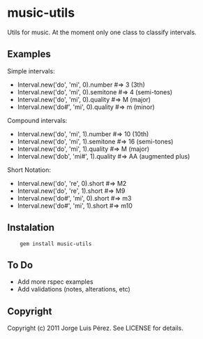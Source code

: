 music-utils
=========

Utils for music. At the moment only one class to classify intervals.

Examples
--------
Simple intervals:
  
  * Interval.new('do', 'mi', 0).number    #=> 3 (3th)
  * Interval.new('do', 'mi', 0).semitone  #=> 4 (semi-tones)
  * Interval.new('do', 'mi', 0).quality   #=> M (major)
  * Interval.new('do#', 'mi', 0).quality  #=> m (minor)

Compound intervals:
  
  * Interval.new('do', 'mi', 1).number    #=> 10 (10th)
  * Interval.new('do', 'mi', 1).semitone  #=> 16 (semi-tones)
  * Interval.new('do', 'mi', 1).quality   #=> M (major)
  * Interval.new('dob', 'mi#', 1).quality #=> AA (augmented plus)

Short Notation:

  * Interval.new('do', 're', 0).short     #=> M2
  * Interval.new('do', 're', 1).short     #=> M9
  * Interval.new('do#', 'mi', 0).short    #=> m3
  * Interval.new('do#', 'mi', 1).short    #=> m10

Instalation
-----------

        gem install music-utils


To Do
-----
  * Add more rspec examples
  * Add validations (notes, alterations, etc) 

Copyright
---------

Copyright (c) 2011 Jorge Luis Pérez. See LICENSE for details.

